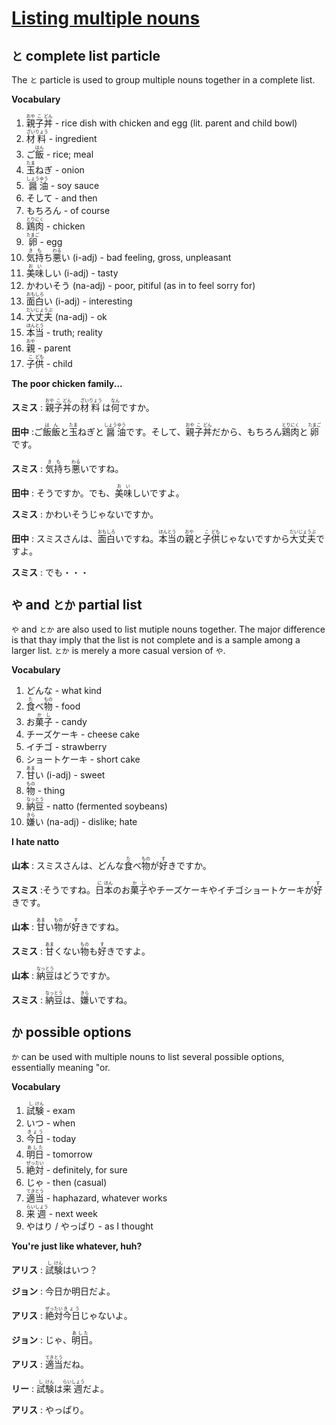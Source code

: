 # [Listing multiple nouns](http://www.guidetojapanese.org/learn/complete/multiple_nouns)

## `と` complete list particle

The `と` particle is used to group multiple nouns together in a complete list.

__Vocabulary__

1. <ruby>親<rt>おや</rt>子<rt>こ</rt>丼<rt>どん</rt></ruby> - rice dish with chicken and egg (lit. parent and child bowl)
1. <ruby>材<rt>ざい</rt>料<rt>りょう</rt></ruby> - ingredient
1. <ruby>ご<rt></rt>飯<rt>はん</rt></ruby> - rice; meal
1. <ruby>玉<rt>たま</rt>ねぎ</ruby> - onion
1. <ruby>醤<rt>しょう</rt>油<rt>ゆう</rt></ruby> - soy sauce
1. そして - and then
1. もちろん - of course
1. <ruby>鶏<rt>とり</rt>肉<rt>にく</rt></ruby> - chicken
1. <ruby>卵<rt>たまご</rt></ruby> - egg
1. <ruby>気<rt>き</rt>持<rt>も</rt>ち<rt></rt>悪<rt>わる</rt>い</ruby> (i-adj) - bad feeling, gross, unpleasant
1. <ruby>美味<rt>おい</rt>しい</ruby> (i-adj) - tasty
1. かわいそう (na-adj) - poor, pitiful (as in to feel sorry for)
1. <ruby>面<rt>おも</rt>白<rt>しろ</rt>い</ruby> (i-adj) - interesting
1. <ruby>大丈夫<rt>だいじょうぶ</rt></ruby> (na-adj) - ok
1. <ruby>本<rt>ほん</rt>当<rt>とう</rt></ruby> - truth; reality
1. <ruby>親<rt>おや</rt></ruby> - parent
1. <ruby>子<rt>こ</rt>供<rt>ども</rt></ruby> - child

__The poor chicken family...__

__スミス__ : <ruby>親<rt>おや</rt>子<rt>こ</rt>丼<rt>どん</rt>の<rt></rt>材<rt>ざい</rt>料<rt>りょう</rt>は<rt></rt>何<rt>なん</rt>ですか。</ruby>

__田中__ : <ruby>ご<rt></rt>飯飯<rt>はん</rt>と<rt></rt>玉<rt>たま</rt>ねぎと<rt></rt>醤<rt>しょう</rt>油<rt>ゆう</rt>です。そして、<rt></rt>親<rt>おや</rt>子<rt>こ</rt>丼<rt>どん</rt>だから、もちろん<rt></rt>鶏<rt>とり</rt>肉<rt>にく</rt>と<rt></rt>卵<rt>たまご</rt>です。</ruby>

__スミス__ : <ruby>気<rt>き</rt>持<rt>も</rt>ち<rt></rt>悪<rt>わる</rt>いですね。</ruby>

__田中__ : <ruby>そうですか。でも、<rt></rt>美<rt>お</rt>味<rt>い</rt>しいですよ。</ruby>

__スミス__ : かわいそうじゃないですか。

__田中__ : <ruby>スミスさんは、<rt></rt>面<rt>おも</rt>白<rt>しろ</rt>いですね。<rt></rt>本<rt>ほん</rt>当<rt>とう</rt>の<rt></rt>親<rt>おや</rt>と<rt></rt>子<rt>こ</rt>供<rt>ども</rt>じゃないですから<rt></rt>大丈夫<rt>だいじょうぶ</rt>ですよ。</ruby>

__スミス__ : でも・・・

## `や` and `とか` partial list

`や` and `とか` are also used to list mutiple nouns together. The major difference is that thay imply that the list is not complete and is a sample among a larger list. `とか` is merely a more casual version of `や`.

__Vocabulary__

1. どんな - what kind
1. <ruby>食<rt>た</rt>べ<rt></rt>物<rt>もの</rt></ruby> - food
1. <ruby>お<rt></rt>菓<rt>か</rt>子<rt>し</rt></ruby> - candy
1. チーズケーキ - cheese cake
1. イチゴ - strawberry
1. ショートケーキ - short cake
1. <ruby>甘<rt>あま</rt>い</ruby> (i-adj) - sweet
1. <ruby>物<rt>もの</rt></ruby> - thing
1. <ruby>納<rt>なっ</rt>豆<rt>とう</rt></ruby> - natto (fermented soybeans)
1. <ruby>嫌<rt>きら</rt>い</ruby> (na-adj) - dislike; hate

__I hate natto__

__山本__ : <ruby>スミスさんは、どんな<rt></rt>食<rt>た</rt>べ<rt></rt>物<rt>もの</rt>が<rt></rt>好<rt>す</rt>きですか。</ruby>

__スミス__ : <ruby>そうですね。<rt></rt>日<rt>に</rt>本<rt>ほん</rt>のお<rt></rt>菓<rt>か</rt>子<rt>し</rt>やチーズケーキやイチゴショートケーキが<rt></rt>好<rt>す</rt>きです。</ruby>

__山本__ : <ruby>甘<rt>あま</rt>い<rt></rt>物<rt>もの</rt>が<rt></rt>好<rt>す</rt>きですね。</ruby>

__スミス__ : <ruby>甘<rt>あま</rt>くない<rt></rt>物<rt>もの</rt>も<rt></rt>好<rt>す</rt>きですよ。

__山本__ : <ruby>納<rt>なっ</rt>豆<rt>とう</rt>はどうですか。</ruby>

__スミス__ : <ruby>納<rt>なっ</rt>豆<rt>とう</rt>は、<rt></rt>嫌<rt>きら</rt>いですね。</ruby>

## `か` possible options

`か` can be used with multiple nouns to list several possible options, essentially meaning "or.

__Vocabulary__

1. <ruby>試<rt>し</rt>験<rt>けん</rt></ruby> - exam
1. いつ - when
1. <ruby>今日<rt>きょう</rt></ruby> - today
1. <ruby>明日<rt>あした</rt></ruby> - tomorrow
1. <ruby>絶<rt>ぜっ</rt>対<rt>たい</rt></ruby> - definitely, for sure
1. じゃ - then (casual)
1. <ruby>適<rt>てき</rt>当<rt>とう</rt></ruby> - haphazard, whatever works
1. <ruby>来<rt>らい</rt>週<rt>しょう</rt></ruby> - next week
1. やはり / やっぱり - as I thought

__You're just like whatever, huh?__

__アリス__ : <ruby>試<rt>し</rt>験<rt>けん</rt>はいつ？</ruby>

__ジョン__ : 今日か明日だよ。

__アリス__ : <ruby>絶<rt>ぜっ</rt>対<rt>たい</rt>今日<rt>きょう</rt>じゃないよ。</ruby>

__ジョン__ : <ruby>じゃ、<rt></rt>明日<rt>あした</rt>。</ruby>

__アリス__ : <ruby>適<rt>てき</rt>当<rt>とう</rt>だね。</ruby>

__リー__ : <ruby>試<rt>し</rt>験<rt>けん</rt>は<rt></rt>来<rt>らい</rt>週<rt>しょう</rt>だよ。</ruby>

__アリス__ : やっぱり。